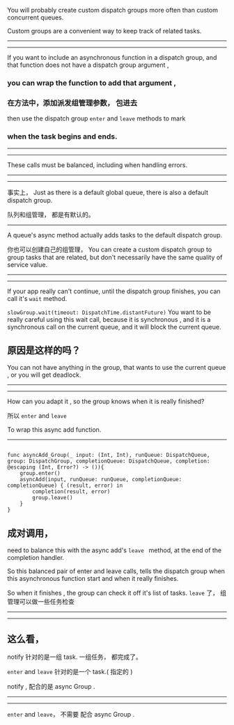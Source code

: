 
You will probably create custom dispatch groups more often than custom concurrent queues.





Custom groups are a convenient way 
to keep track of related tasks.

<hr>
<hr>


If you want to include an asynchronous function in a dispatch group, 
and that function does not have a dispatch group argument ,
### you can wrap the function to add that argument ,

### 在方法中，添加派发组管理参数， 包进去 

then use the dispatch group `enter` and `leave` methods to mark 
### when the task begins and ends.


<hr>
<hr>


These calls must be balanced, including when handling errors.


<hr>
<hr>



事实上，
Just as there is a default global queue,
there is also a default dispatch group.

队列和组管理， 都是有默认的。

<hr>

A queue's async method actually adds tasks
to the default dispatch group.



你也可以创建自己的组管理，
You can create a custom dispatch group 
to group tasks that are related,
but don't necessarily have the same quality of service value.


<hr>
<hr>



If your app really can't continue,
until the dispatch group finishes,
you can call it's `wait` method. 


`slowGroup.wait(timeout: DispatchTime.distantFuture)`
You want to be really careful using this wait call,
because it is synchronous , 
and it is a synchronous call on the current queue, and it will block the current queue.


## 原因是这样的吗？
You can not have anything in the group,
that wants to use the current queue , or you will get deadlock.


<hr>
<hr>

How can you adapt it , so the group knows when it is really finished?


所以 `enter` and `leave` 

To wrap this async add function.


<hr>








```

func asyncAdd_Group(_ input: (Int, Int), runQueue: DispatchQueue, group: DispatchGroup, completionQueue: DispatchQueue, completion: @escaping (Int, Error?) -> ()){
    group.enter()
    asyncAdd(input, runQueue: runQueue, completionQueue: completionQueue) { (result, error) in
        completion(result, error)
        group.leave()
    }
}
```


## 成对调用，
need to balance this with the async add's `leave ` method,
at the end of the completion handler.




So this balanced pair of enter and leave calls,
tells the dispatch group when this asynchronous function start and when it really finishes.


So when it finishes , the group can check it off it's list of tasks.
`leave` 了， 组管理可以做一些任务检查










<hr>
<hr>



## 这么看，
notify 针对的是一组 task. 
一组任务， 都完成了。



`enter` and `leave`  针对的是一个 task.( 指定的 )



notify , 配合的是 async Group .

<hr>
<hr>


`enter` and `leave`，
不需要 配合 async Group .
